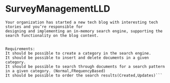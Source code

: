 # SurveyManagementLLD
```LLD of survey management service with proper working code in java (in local intellij, had to run few manual test cases as well)
Your organization has started a new tech blog with interesting tech stories and you’re responsible for
designing and implementing an in-memory search engine, supporting the search functionality on the blog content.


Requirements:
It should be possible to create a category in the search engine.
It should be possible to insert and delete documents in a given category.
It should be possible to search through documents for a search pattern in a given category. (Normal,FRequencyBased)
It should be possible to order the search results(Created,Updates)```
